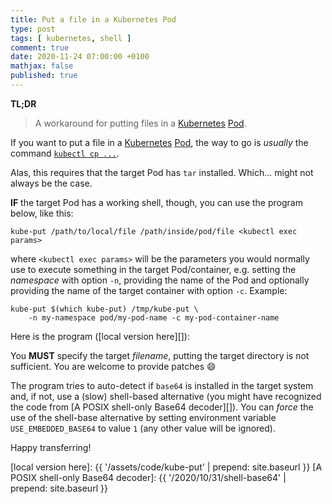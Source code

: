 ```yaml
---
title: Put a file in a Kubernetes Pod
type: post
tags: [ kubernetes, shell ]
comment: true
date: 2020-11-24 07:00:00 +0100
mathjax: false
published: true
---
```


**TL;DR**

> A workaround for putting files in a [Kubernetes][] [Pod][].

If you want to put a file in a [Kubernetes][] [Pod][], the way to go is
*usually* the command [`kubectl cp ...`][kubectl-cp].

Alas, this requires that the target Pod has `tar` installed. Which... might
not always be the case.

**IF** the target Pod has a working shell, though, you can use the program
below, like this:

```shell
kube-put /path/to/local/file /path/inside/pod/file <kubectl exec params>
```

where `<kubectl exec params>` will be the parameters you would normally use
to execute something in the target Pod/container, e.g. setting the
*namespace* with option `-n`, providing the name of the Pod and optionally
providing the name of the target container with option `-c`. Example:

```shell
kube-put $(which kube-put) /tmp/kube-put \
    -n my-namespace pod/my-pod-name -c my-pod-container-name
```

Here is the program ([local version here][]):

<script src="https://gitlab.com/polettix/notechs/-/snippets/2041859.js"></script>

You **MUST** specify the target *filename*, putting the target directory is
not sufficient. You are welcome to provide patches 😄

The program tries to auto-detect if `base64` is installed in the target
system and, if not, use a (slow) shell-based alternative (you might have
recognized the code from [A POSIX shell-only Base64 decoder][]). You can
*force* the use of the shell-base alternative by setting environment
variable `USE_EMBEDDED_BASE64` to value `1` (any other value will be
ignored).

Happy transferring!

[Kubernetes]: https://kubernetes.io/
[Pod]: https://kubernetes.io/docs/concepts/workloads/pods/
[kubectl-cp]: https://kubernetes.io/docs/reference/generated/kubectl/kubectl-commands#cp
[local version here]: {{ '/assets/code/kube-put' | prepend: site.baseurl }}
[A POSIX shell-only Base64 decoder]: {{ '/2020/10/31/shell-base64' | prepend: site.baseurl }}
